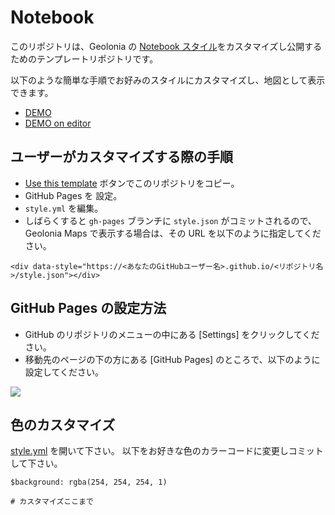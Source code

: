 # Notebook

このリポジトリは、Geolonia の [Notebook スタイル](https://geoloniamaps.github.io/notebook)をカスタマイズし公開するためのテンプレートリポジトリです。

以下のような簡単な手順でお好みのスタイルにカスタマイズし、地図として表示できます。

* [DEMO](https://geoloniamaps.github.io/notebook)
* [DEMO on editor](https://editor.geolonia.com/?style=https://geoloniamaps.github.io/notebook/style.json)

## ユーザーがカスタマイズする際の手順

* [Use this template](https://github.com/geoloniamaps/notebook/generate) ボタンでこのリポジトリをコピー。
* GitHub Pages を 設定。
* `style.yml` を編集。
* しばらくすると `gh-pages` ブランチに `style.json` がコミットされるので、Geolonia Maps で表示する場合は、その URL を以下のように指定してください。

```
<div data-style="https://<あなたのGitHubユーザー名>.github.io/<リポジトリ名>/style.json"></div>
```

## GitHub Pages の設定方法

* GitHub のリポジトリのメニューの中にある [Settings] をクリックしてください。
* 移動先のページの下の方にある [GitHub Pages] のところで、以下のように設定してください。

![](https://www.evernote.com/l/ABXqA26fEitDNZG6KDxX-Os6Qb8gciGRKSYB/image.png)


## 色のカスタマイズ

[style.yml](./style.yml) を開いて下さい。 以下をお好きな色のカラーコードに変更しコミットして下さい。

```
$background: rgba(254, 254, 254, 1)

# カスタマイズここまで
```
